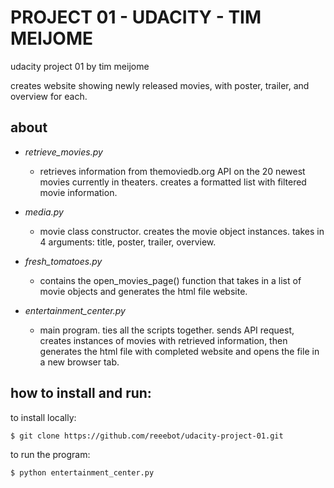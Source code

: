 # PROJECT 01 - UDACITY - TIM MEIJOME
udacity project 01 by tim meijome

creates website showing newly released movies, with poster, trailer, and overview for each.


## about
* *retrieve_movies.py*

  * retrieves information from themoviedb.org API on the 20 newest movies currently in theaters.  creates a formatted list with filtered movie information.

* *media.py*

  * movie class constructor.  creates the movie object instances. takes in 4 arguments: title, poster, trailer, overview.

* *fresh_tomatoes.py*

  * contains the open_movies_page() function that takes in a list of movie objects and generates the html file website.

* *entertainment_center.py*

  * main program.  ties all the scripts together.  sends API request, creates instances of movies with retrieved information, then generates the html file with completed website and opens the file in a new browser tab.

## how to install and run:
to install locally:
```
$ git clone https://github.com/reeebot/udacity-project-01.git
```

to run the program:
```
$ python entertainment_center.py
```
